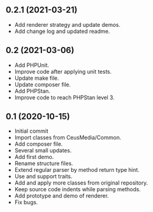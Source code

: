 ## 0.2.1 (2021-03-21)

- Add renderer strategy and update demos.
- Add change log and updated readme.

## 0.2 (2021-03-06)

- Add PHPUnit.
- Improve code after applying unit tests.
- Update make file.
- Update composer file.
- Add PHPStan.
- Improve code to reach PHPStan level 3.

## 0.1 (2020-10-15)

- Initial commit
- Import classes from CeusMedia/Common.
- Add composer file.
- Several small updates.
- Add first demo.
- Rename structure files.
- Extend regular parser by method return type hint.
- Use and support traits.
- Add and apply more classes from original repository.
- Keep source code indents while parsing methods.
- Add prototype and demo of renderer.
- Fix bugs.






